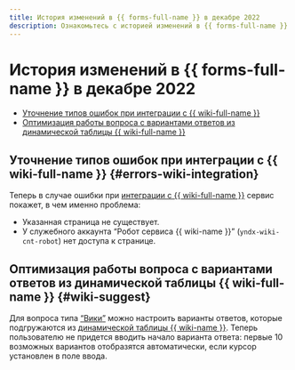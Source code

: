 ```yaml
---
title: История изменений в {{ forms-full-name }} в декабре 2022
description: Ознакомьтесь с историей изменений в {{ forms-full-name }} за декабрь 2022.
---
```


# История изменений в {{ forms-full-name }} в декабре 2022

* [Уточнение типов ошибок при интеграции с {{ wiki-full-name }}](#errors-wiki-integration)
* [Оптимизация работы вопроса с вариантами ответов из динамической таблицы {{ wiki-full-name }}](#wiki-suggest)

## Уточнение типов ошибок при интеграции с {{ wiki-full-name }} {#errors-wiki-integration}

Теперь в случае ошибки при [интеграции с {{ wiki-full-name }}](../send-wiki.md) сервис покажет, в чем именно проблема: 
* Указанная страница не существует.
* У служебного аккаунта <q>Робот сервиса {{ wiki-name }}</q> (`yndx-wiki-cnt-robot`) нет доступа к странице.

## Оптимизация работы вопроса с вариантами ответов из динамической таблицы {{ wiki-full-name }} {#wiki-suggest}

Для вопроса типа [<q>Вики</q>](../blocks-ref/wiki.md) можно настроить варианты ответов, которые подгружаются из [динамической таблицы {{ wiki-name }}](../../wiki/create-grid.md). Теперь пользователю не придется вводить начало варианта ответа: первые 10 возможных вариантов отобразятся автоматически, если курсор установлен в поле ввода.
